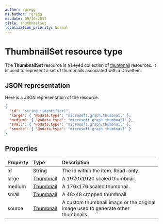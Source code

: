 ```yaml
---
author: rgregg
ms.author: rgregg
ms.date: 09/10/2017
title: ThumbnailSet
localization_priority: Normal
---
```

# ThumbnailSet resource type

The **ThumbnailSet** resource is a keyed collection of [thumbnail](thumbnail.md) resources.
It is used to represent a set of thumbnails associated with a DriveItem.

## JSON representation

Here is a JSON representation of the resource.

<!--{
  "blockType": "resource",
  "optionalProperties": [
    "source",
    "small",
    "medium",
    "large"
  ],
  "keyProperty": "id",
  "baseType": "microsoft.graph.entity",
  "@odata.type": "microsoft.graph.thumbnailSet",
  "openType": true
}-->

```json
{
  "id": "string (identifier)",
  "large": { "@odata.type": "microsoft.graph.thumbnail" },
  "medium": { "@odata.type": "microsoft.graph.thumbnail" },
  "small": { "@odata.type": "microsoft.graph.thumbnail" },
  "source": { "@odata.type": "microsoft.graph.thumbnail" }
}
```

## Properties

| Property | Type                      | Description                                                                       |
|:---------|:--------------------------|:----------------------------------------------------------------------------------|
| id       | String                    | The id within the item. Read-only.                                                |
| large    | [Thumbnail](thumbnail.md) | A 1920x1920 scaled thumbnail.                                                     |
| medium   | [Thumbnail](thumbnail.md) | A 176x176 scaled thumbnail.                                                       |
| small    | [Thumbnail](thumbnail.md) | A 48x48 cropped thumbnail.                                                        |
| source   | [Thumbnail](thumbnail.md) | A custom thumbnail image or the original image used to generate other thumbnails. |

<!-- uuid: 8fcb5dbc-d5aa-4681-8e31-b001d5168d79
2015-10-25 14:57:30 UTC -->
<!-- {
  "type": "#page.annotation",
  "description": "ThumbnailSet enables access to thumbnails of different sizes",
  "section": "documentation",
  "tocPath": "Resources/ThumbnailSet"
} -->
